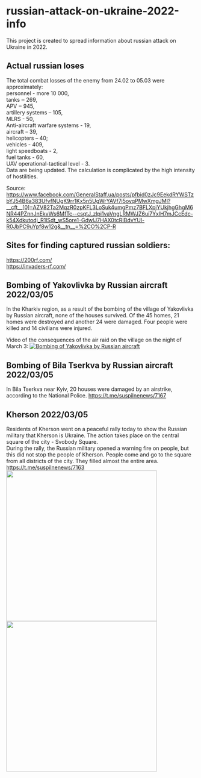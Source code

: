 # russian-attack-on-ukraine-2022-info

This project is created to spread information about russian attack on Ukraine in 2022.

## Actual russian loses
The total combat losses of the enemy from 24.02 to 05.03 were approximately:  
personnel - more 10 000,  
tanks ‒ 269,  
APV  ‒ 945,  
artillery systems – 105,  
MLRS - 50,  
Anti-aircraft warfare systems - 19,  
aircraft – 39,   
helicopters – 40;  
vehicles - 409,  
light speedboats - 2,  
fuel tanks - 60,   
UAV operational-tactical level - 3.  
Data are being updated. The calculation is complicated by the high intensity of hostilities.

Source: https://www.facebook.com/GeneralStaff.ua/posts/pfbid0zJc9EekdRYWSTzbYJ54B6a383UfvfNUgK9rr1Kx5n5UgWrYAVf7i5oyqPMwXmgJMl?__cft__[0]=AZV82Ta2MqzR0zpKFL3LoSuk4umgPmz7BFLXpjYUkjhgGhgM6NR44PZnnJnEkvWs6MfTc--csqtJ_zlpi1vaVngLRMWJZ6ui7YxlH7mJCcEdc-k54Xdkutodj_R1lSdt_wS5ore1-GdwlJ7HAX0tcRIBdvYUl-R0JbPC9uYpf8w12g&__tn__=%2CO%2CP-R

## Sites for finding captured russian soldiers:
https://200rf.com/  
https://invaders-rf.com/

## Bombing of Yakovlivka by Russian aircraft 2022/03/05
In the Kharkiv region, as a result of the bombing of the village of Yakovlivka by Russian aircraft, none of the houses survived. Of the 45 homes, 21 homes were destroyed and another 24 were damaged. Four people were killed and 14 civilians were injured.

Video of the consequences of the air raid on the village on the night of March 3:
[![Bombing of Yakovlivka by Russian aircraft](http://img.youtube.com/vi/_kfOF9TuchY/0.jpg)](https://www.youtube.com/watch?v=_kfOF9TuchY)  

## Bombing of Bila Tserkva by Russian aircraft 2022/03/05  
In Bila Tserkva near Kyiv, 20 houses were damaged by an airstrike, according to the National Police.
https://t.me/suspilnenews/7167  

## Kherson 2022/03/05
Residents of Kherson went on a peaceful rally today to show the Russian military that Kherson is Ukraine. The action takes place on the central square of the city - Svobody Square.    
During the rally, the Russian military opened a warning fire on people, but this did not stop the people of Kherson. People come and go to the square from all districts of the city. They filled almost the entire area.  
https://t.me/suspilnenews/7163  
<img src="https://user-images.githubusercontent.com/46224733/156897973-c897de33-2520-4f9b-ac2d-a5077d66bf40.jpg" width="400">
<img src="https://user-images.githubusercontent.com/46224733/156897979-9cd08700-08d9-411b-a506-88e989c8bc04.jpg" width="400">

